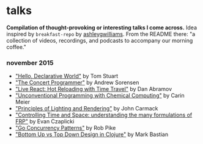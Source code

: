 # talks

**Compilation of thought-provoking or interesting talks I come across.** Idea inspired by `breakfast-repo` by [ashleygwilliams](https://github.com/ashleygwilliams/breakfast-repo). From the README there: "a collection of videos, recordings, and podcasts to accompany our morning coffee."

### november 2015

- ["Hello, Declarative World"](http://www.infoq.com/presentations/declarative-programming) by Tom Stuart
- ["The Concert Programmer"](https://www.youtube.com/watch?v=yY1FSsUV-8c) by Andrew Sorensen
- ["Live React: Hot Reloading with Time Travel"](https://www.youtube.com/watch?v=xsSnOQynTHs) by Dan Abramov
- ["Unconventional Programming with Chemical Computing"](https://www.youtube.com/watch?v=cHoYNStQOEc) by Carin Meier
- ["Principles of Lighting and Rendering"](https://www.youtube.com/watch?v=IyUgHPs86XM) by John Carmack
- ["Controlling Time and Space: understanding the many formulations of FRP"](https://www.youtube.com/watch?v=Agu6jipKfYw) by Evan Czaplicki
- ["Go Concurrency Patterns"](http://youtu.be/f6kdp27TYZs) by Rob Pike
- ["Bottom Up vs Top Down Design in Clojure"](http://youtu.be/Tb823aqgX_0) by Mark Bastian
